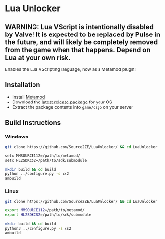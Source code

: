 # Lua Unlocker

## WARNING: Lua VScript is intentionally disabled by Valve! It is expected to be replaced by Pulse in the future, and will likely be completely removed from the game when that happens. Depend on Lua at your own risk.

Enables the Lua VScripting language, now as a Metamod plugin!

## Installation

- Install [Metamod](https://cs2.poggu.me/metamod/installation/)
- Download the [latest release package](https://github.com/Source2ZE/LuaUnlocker/releases/latest) for your OS
- Extract the package contents into `game/csgo` on your server

## Build Instructions

### Windows
```bash
git clone https://github.com/Source2ZE/LuaUnlocker/ && cd LuaUnlocker

setx MMSOURCE112=/path/to/metamod/
setx HL2SDKCS2=/path/to/sdk/submodule

mkdir build && cd build
python ../configure.py -s cs2
ambuild
```

### Linux
```bash
git clone https://github.com/Source2ZE/LuaUnlocker/ && cd LuaUnlocker

export MMSOURCE112=/path/to/metamod/
export HL2SDKCS2=/path/to/sdk/submodule

mkdir build && cd build
python3 ../configure.py -s cs2
ambuild
```
